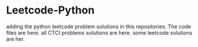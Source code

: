 # Leetcode-Python
adding the python leetcode problem solutions in this repositories. 
The code files are here.
all CTCI problems solutions are here.
some leetcode solutions are her.

































































































































































































































































































































































































































































































































































